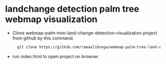 # landchange detection palm tree webmap visualization
<a name="readme-top"></a>
* Clone webmap-palm-tree-land-change-detection-visualization project from github by this command.
  
  ```sh
    git clone https://github.com/ramaalibonga/webmap-palm-tree-land-change-detection-visualization.git
  ```
* run index.html to open project on browser
  
  
